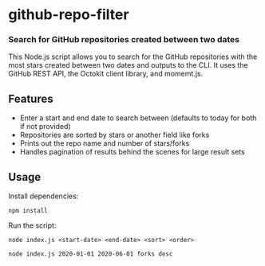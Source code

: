 # github-repo-filter

### Search for GitHub repositories created between two dates

This Node.js script allows you to search for the GitHub repositories with the most stars created between two dates and outputs to the CLI. It uses the GitHub REST API, the Octokit client library, and momemt.js.

## Features
* Enter a start and end date to search between (defaults to today for both if not provided)
* Repositories are sorted by stars or another field like forks
* Prints out the repo name and number of stars/forks
* Handles pagination of results behind the scenes for large result sets

## Usage
Install dependencies:

`npm install`

Run the script:

`node index.js <start-date> <end-date> <sort> <order> `

`node index.js 2020-01-01 2020-06-01 forks desc`
